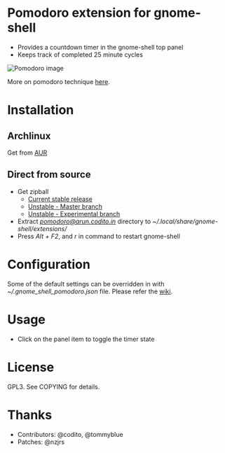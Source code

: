 # Pomodoro extension for gnome-shell
- Provides a countdown timer in the gnome-shell top panel
- Keeps track of completed 25 minute cycles

![Pomodoro image](http://arun.files.wordpress.com/2011/04/unn9prymnv.png)

More on pomodoro technique [here](http://www.pomodorotechnique.com).

# Installation
## Archlinux
Get from [AUR](http://aur.archlinux.org/packages.php?ID=49967)

## Direct from source
- Get zipball 
    * [Current stable release](https://github.com/codito/gnome-shell-pomodoro/zipball/0.1)
    * [Unstable - Master branch](https://github.com/codito/gnome-shell-pomodoro/zipball/master)
    * [Unstable - Experimental branch](https://github.com/codito/gnome-shell-pomodoro/zipball/experimental)
- Extract *pomodoro@arun.codito.in* directory to *~/.local/share/gnome-shell/extensions/*
- Press *Alt + F2*, and *r* in command to restart gnome-shell

# Configuration
Some of the default settings can be overridden in with *~/.gnome_shell_pomodoro.json* file. Please
refer the [wiki](https://github.com/codito/gnome-shell-pomodoro/wiki/Configuration).

# Usage
- Click on the panel item to toggle the timer state

# License
GPL3. See COPYING for details.

# Thanks
- Contributors: @codito, @tommyblue
- Patches: @nzjrs
